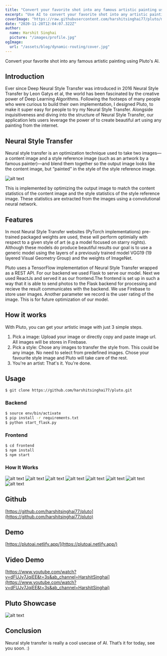 ```yaml
---
title: "Convert your favorite shot into any famous artistic painting using Pluto."
excerpt: "Use AI to convert your favorite shot into any artistic painting. Ever since Deep Neural Style Transfer was introduced in 2016 Neural Style Transfer by Leon Gatys et al, the world has been fascinated by the creative power of Deep Learning Algorithms. Following the footseps of many people who were curious to build their own implementation, I designed Pluto, to make it super easy for people to try my Neural Style Transfer."
coverImage: "https://raw.githubusercontent.com/harshitsinghai77/pluto/master/static/images/video_thumbnail.png"
date: "2020-11-28T12:04:07.322Z"
author:
  name: Harshit Singhai
  picture: "/images/profile.jpg"
ogImage:
  url: "/assets/blog/dynamic-routing/cover.jpg"
---
```


Convert your favorite shot into any famous artistic painting using Pluto's AI.

## Introduction

Ever since Deep Neural Style Transfer was introduced in 2016 Neural Style Transfer by Leon Gatys et al, the world has been fascinated by the creative power of Deep Learning Algorithms. Following the footseps of many people who were curious to build their own implementation, I designed Pluto, to make it super easy for people to try my Neural Style Transfer. Alongside inquisitiveness and diving into the structure of Neural Style Transfer, our application lets users leverage the power of to create beautiful art using any painting from the internet.

## Neural Style Transfer

Neural style transfer is an optimization technique used to take two images—a content image and a style reference image (such as an artwork by a famous painter)—and blend them together so the output image looks like the content image, but “painted” in the style of the style reference image.

![alt text](https://plutoai.netlify.app/static/media/nst_example.d436278c.png)

This is implemented by optimizing the output image to match the content statistics of the content image and the style statistics of the style reference image. These statistics are extracted from the images using a convolutional neural network.

## Features

In most Neural Style Transfer websites (PyTorch implementations) pre-trained packaged weights are used, these will perform optimially with respect to a given style of art (e.g a model focused on starry nights). Although these models do produce beautiful results our goal is to use a generic model using the layers of a previously trained model VGG19 (19 layered Visual Geometry Group) and the weights of ImageNet.

Pluto uses a TensorFlow implementation of Neural Style Transfer wrapped as a REST API. For our backend we used Flask to serve our model. Next we used ReactJs and served it as our frontend.The frontend is set up in such a way that it is able to send photos to the Flask backend for processing and recieve the result communicates with the backend. We use Firebase to store user images. Another parameter we record is the user rating of the image. This is for future optimization of our model.

## How it works

With Pluto, you can get your artistic image with just 3 simple steps.

1. Pick a image: Upload your image or directly copy and paste image url. All images will be stores in Firebase.
2. Pick a style: Chose any images to transfer the style from. This could be any image. No need to select from predefined images. Chose your favourite style image and Pluto will take care of the rest.
3. You're an artist: That's it. You're done.

## Usage

```bash
$ git clone https://github.com/harshitsinghai77/pluto.git
```

### Backend

```bash
$ source env/bin/activate
$ pip install -r requirements.txt
$ python start_flask.py
```

### Frontend

```bash
$ cd frontend
$ npm install
$ npm start
```

### How It Works

![alt text](https://raw.githubusercontent.com/harshitsinghai77/pluto/master/static/images/pluto_14.png)
![alt text](https://raw.githubusercontent.com/harshitsinghai77/pluto/master/static/images/pluto_3.png)
![alt text](https://raw.githubusercontent.com/harshitsinghai77/pluto/master/static/images/pluto_12.png)
![alt text](https://raw.githubusercontent.com/harshitsinghai77/pluto/master/static/images/pluto_5.png)
![alt text](https://raw.githubusercontent.com/harshitsinghai77/pluto/master/static/images/pluto_6.png)
![alt text](https://raw.githubusercontent.com/harshitsinghai77/pluto/master/static/images/pluto_1.png)
![alt text](https://raw.githubusercontent.com/harshitsinghai77/pluto/master/static/images/pluto_7.png)
![alt text](https://raw.githubusercontent.com/harshitsinghai77/pluto/master/static/images/pluto_13.png)

## Github

[https://github.com/harshitsinghai77/pluto](https://github.com/harshitsinghai77/pluto)

## Demo

[https://plutoai.netlify.app/](https://plutoai.netlify.app/)

## Video Demo

[https://www.youtube.com/watch?v=dFUJv7JqiEE&t=3s&ab_channel=HarshitSinghai](https://www.youtube.com/watch?v=dFUJv7JqiEE&t=3s&ab_channel=HarshitSinghai)

## Pluto Showcase

![alt text](https://raw.githubusercontent.com/harshitsinghai77/pluto/master/static/images/pluto_2.png)

## Conclusion

Neural style transfer is really a cool usecase of AI. That’s it for today, see you soon. :)
